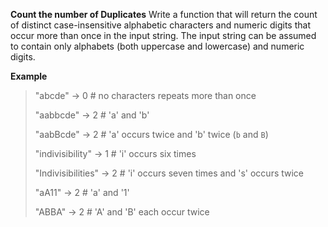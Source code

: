 **Count the number of Duplicates**
Write a function that will return the count of distinct case-insensitive alphabetic characters and numeric digits that occur more than once in the input string. The input string can be assumed to contain only alphabets (both uppercase and lowercase) and numeric digits.

**Example**
> "abcde" -> 0 # no characters repeats more than once
> 
> "aabbcde" -> 2 # 'a' and 'b'
> 
> "aabBcde" -> 2 # 'a' occurs twice and 'b' twice (`b` and `B`)
> 
> "indivisibility" -> 1 # 'i' occurs six times
> 
> "Indivisibilities" -> 2 # 'i' occurs seven times and 's' occurs twice
> 
> "aA11" -> 2 # 'a' and '1'
> 
> "ABBA" -> 2 # 'A' and 'B' each occur twice

